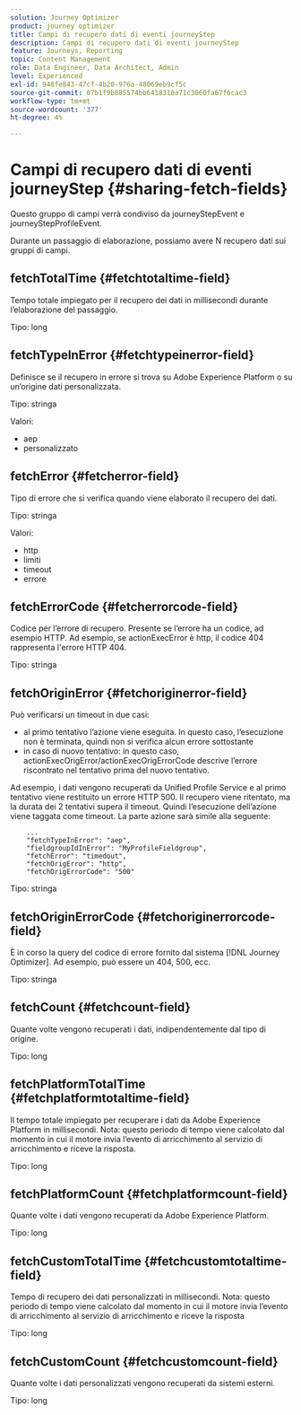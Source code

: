 ```yaml
---
solution: Journey Optimizer
product: journey optimizer
title: Campi di recupero dati di eventi journeyStep
description: Campi di recupero dati di eventi journeyStep
feature: Journeys, Reporting
topic: Content Management
role: Data Engineer, Data Architect, Admin
level: Experienced
exl-id: 948fe843-47cf-4b20-976a-48069eb9cf5c
source-git-commit: 07b1f9b885574bb6418310a71c3060fa67f6cac3
workflow-type: tm+mt
source-wordcount: '377'
ht-degree: 4%

---
```


# Campi di recupero dati di eventi journeyStep {#sharing-fetch-fields}

Questo gruppo di campi verrà condiviso da journeyStepEvent e journeyStepProfileEvent.

Durante un passaggio di elaborazione, possiamo avere N recupero dati sui gruppi di campi.

## fetchTotalTime {#fetchtotaltime-field}

Tempo totale impiegato per il recupero dei dati in millisecondi durante l’elaborazione del passaggio.

Tipo: long

## fetchTypeInError {#fetchtypeinerror-field}

Definisce se il recupero in errore si trova su Adobe Experience Platform o su un’origine dati personalizzata.

Tipo: stringa

Valori:
* aep
* personalizzato

## fetchError {#fetcherror-field}

Tipo di errore che si verifica quando viene elaborato il recupero dei dati.

Tipo: stringa

Valori:
* http
* limiti
* timeout
* errore

## fetchErrorCode {#fetcherrorcode-field}

Codice per l’errore di recupero. Presente se l’errore ha un codice, ad esempio HTTP. Ad esempio, se actionExecError è http, il codice 404 rappresenta l&#39;errore HTTP 404.

Tipo: stringa

## fetchOriginError {#fetchoriginerror-field}

Può verificarsi un timeout in due casi:

* al primo tentativo l’azione viene eseguita. In questo caso, l’esecuzione non è terminata, quindi non si verifica alcun errore sottostante
* in caso di nuovo tentativo: in questo caso, actionExecOrigError/actionExecOrigErrorCode descrive l’errore riscontrato nel tentativo prima del nuovo tentativo.

Ad esempio, i dati vengono recuperati da Unified Profile Service e al primo tentativo viene restituito un errore HTTP 500. Il recupero viene ritentato, ma la durata dei 2 tentativi supera il timeout. Quindi l’esecuzione dell’azione viene taggata come timeout. La parte azione sarà simile alla seguente:

```
    ...
    "fetchTypeInError": "aep",
    "fieldgroupIdInError": "MyProfileFieldgroup",
    "fetchError": "timedout",
    "fetchOrigError": "http",
    "fetchOrigErrorCode": "500"
```

Tipo: stringa

## fetchOriginErrorCode {#fetchoriginerrorcode-field}

È in corso la query del codice di errore fornito dal sistema [!DNL Journey Optimizer]. Ad esempio, può essere un 404, 500, ecc.

Tipo: stringa

## fetchCount {#fetchcount-field}

Quante volte vengono recuperati i dati, indipendentemente dal tipo di origine.

Tipo: long

## fetchPlatformTotalTime {#fetchplatformtotaltime-field}

Il tempo totale impiegato per recuperare i dati da Adobe Experience Platform in millisecondi. Nota: questo periodo di tempo viene calcolato dal momento in cui il motore invia l’evento di arricchimento al servizio di arricchimento e riceve la risposta.

Tipo: long

## fetchPlatformCount {#fetchplatformcount-field}

Quante volte i dati vengono recuperati da Adobe Experience Platform.

Tipo: long

## fetchCustomTotalTime {#fetchcustomtotaltime-field}

Tempo di recupero dei dati personalizzati in millisecondi. Nota: questo periodo di tempo viene calcolato dal momento in cui il motore invia l’evento di arricchimento al servizio di arricchimento e riceve la risposta

Tipo: long

## fetchCustomCount {#fetchcustomcount-field}

Quante volte i dati personalizzati vengono recuperati da sistemi esterni.

Tipo: long
